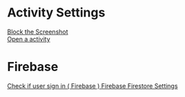 
<h1>Activity Settings</h1>
<a href="https://github.com/vedatgezme/android_notes/blob/main/activity_settings/blockscreen_shot.java">
Block the Screenshot 
 </a><br>
 
 
<a href="https://github.com/vedatgezme/android_notes/blob/main/activity_settings/openNextActivity.java">
Open a activity
 </a>
 

<br>
<h1>Firebase</h1>

 
<a href="https://github.com/vedatgezme/android_notes/blob/main/firebase/check_user_if_sign.java">
 Check if user sign in ( Firebase )
 </a>
 
  
<a href="https://github.com/vedatgezme/android_notes/blob/main/firebase/firestore_settings">
 Firebase Firestore Settings
 </a>
 
 
 
 
